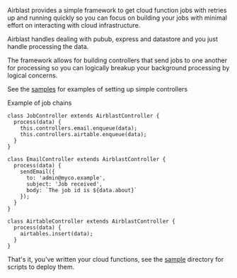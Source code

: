 Airblast provides a simple framework to get cloud function jobs with retries up and
running quickly so you can focus on building your jobs with minimal effort on
interacting with cloud infrastructure.

Airblast handles dealing with pubub, express and datastore and you just handle
processing the data.

The framework allows for building controllers that send jobs to one another for processing
so you can logically breakup your background processing by logical concerns.

See the [samples](/samples) for examples of setting up simple controllers

Example of job chains

```
class JobController extends AirblastController {
  process(data) {
    this.controllers.email.enqueue(data);
    this.controllers.airtable.enqueue(data);
  }
}

class EmailController extends AirblastController {
  process(data) {
    sendEmail({
      to: 'admin@myco.example',
      subject: 'Job received',
      body: `The job id is ${data.about}`
    });
  }
}

class AirtableController extends AirblastController {
  process(data) {
    airtables.insert(data);
  }
}
```

That's it, you've written your cloud functions, see the [sample](/sample) directory for scripts
to deploy them.
